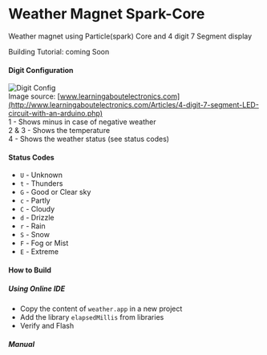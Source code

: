 Weather Magnet Spark-Core
=========================
Weather magnet using Particle(spark) Core
and 4 digit 7 Segment display

Building Tutorial: coming Soon
#### Digit Configuration
![Digit Config](http://www.learningaboutelectronics.com/images/4-digit-7-segment-LED-display.png)<br/>
Image source: [www.learningaboutelectronics.com](http://www.learningaboutelectronics.com/Articles/4-digit-7-segment-LED-circuit-with-an-arduino.php) <br/>
1 		- 	Shows minus in case of negative weather <br/>
2 & 3 	- 	Shows the temperature<br/>
4		- 	Shows the weather status (see status codes)<br/>
#### Status Codes
* `U`	-	Unknown
* `t`	-	Thunders
* `G`	-	Good or Clear sky
* `c`	-	Partly 
* `C`	-	Cloudy
* `d`	-	Drizzle
* `r`	-	Rain
* `S`	-	Snow
* `F`	-	Fog or Mist
* `E`	-	Extreme

#### How to Build
##### Using Online IDE
* Copy the content of `weather.app` in a new project
* Add the library `elapsedMillis` from libraries
* Verify and Flash 

##### Manual

